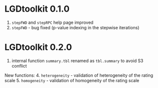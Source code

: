 # LGDtoolkit 0.1.0
1. ```stepFWD``` and ```stepRPC``` help page improved
2. ```stepFWD``` - bug fixed (p-value indexing in the stepwise iterations)

# LGDtoolkit 0.2.0
1. internal function ```summary.tbl``` renamed as ```tbl.summary``` to avoid S3 conflict

New functions:
4. ```heterogeneity``` - validation of heterogeneity of the rating scale
5. ```homogeneity``` - validation of homogeneity of the rating scale
